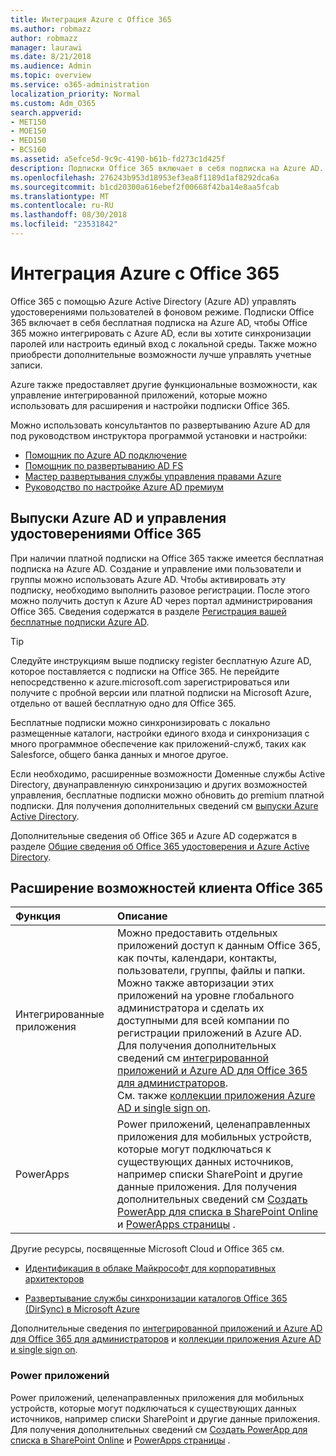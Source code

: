 ```yaml
---
title: Интеграция Azure с Office 365
ms.author: robmazz
author: robmazz
manager: laurawi
ms.date: 8/21/2018
ms.audience: Admin
ms.topic: overview
ms.service: o365-administration
localization_priority: Normal
ms.custom: Adm_O365
search.appverid:
- MET150
- MOE150
- MED150
- BCS160
ms.assetid: a5efce5d-9c9c-4190-b61b-fd273c1d425f
description: Подписки Office 365 включает в себя подписка на Azure AD. Интеграция Office 365 с Azure AD, если необходимо использовать синхронизацию паролей или единого входа с локальной среды.
ms.openlocfilehash: 276243b953d18953ef3ea8f1189d1af8292dca6a
ms.sourcegitcommit: b1cd20300a616ebef2f00668f42ba14e8aa5fcab
ms.translationtype: MT
ms.contentlocale: ru-RU
ms.lasthandoff: 08/30/2018
ms.locfileid: "23531842"
---
```

# <a name="azure-integration-with-office-365"></a>Интеграция Azure с Office 365

Office 365 с помощью Azure Active Directory (Azure AD) управлять удостоверениями пользователей в фоновом режиме. Подписки Office 365 включает в себя бесплатная подписка на Azure AD, чтобы Office 365 можно интегрировать с Azure AD, если вы хотите синхронизации паролей или настроить единый вход с локальной среды. Также можно приобрести дополнительные возможности лучше управлять учетные записи.
  
Azure также предоставляет другие функциональные возможности, как управление интегрированной приложений, которые можно использовать для расширения и настройки подписки Office 365.
  
Можно использовать консультантов по развертыванию Azure AD для под руководством инструктора программой установки и настройки:
 - [Помощник по Azure AD подключение](https://aka.ms/aadconnectpwsync)
 - [Помощник по развертыванию AD FS](https://aka.ms/adfsguidance)
 - [Мастер развертывания службы управления правами Azure](https://aka.ms/azuremsguidance)
 - [Руководство по настройке Azure AD премиум](https://aka.ms/aadpguidance)
  
## <a name="azure-ad-editions-and-office-365-identity-management"></a>Выпуски Azure AD и управления удостоверениями Office 365

При наличии платной подписки на Office 365 также имеется бесплатная подписка на Azure AD. Создание и управление ими пользователи и группы можно использовать Azure AD. Чтобы активировать эту подписку, необходимо выполнить разовое регистрации. После этого можно получить доступ к Azure AD через портал администрирования Office 365. Сведения содержатся в разделе [Регистрация вашей бесплатные подписки Azure AD](https://go.microsoft.com/fwlink/p/?LinkId=617127). 
  
> [!TIP]
> Следуйте инструкциям выше подписку register бесплатную Azure AD, которое поставляется с подписки на Office 365. Не перейдите непосредственно к azure.microsoft.com зарегистрироваться или получите с пробной версии или платной подписки на Microsoft Azure, отдельно от вашей бесплатную одно для Office 365. 
  
Бесплатные подписки можно синхронизировать с локально размещенные каталоги, настройки единого входа и синхронизация с много программное обеспечение как приложений-служб, таких как Salesforce, общего банка данных и многое другое.
  
Если необходимо, расширенные возможности Доменные службы Active Directory, двунаправленную синхронизацию и других возможностей управления, бесплатные подписки можно обновить до premium платной подписки. Для получения дополнительных сведений см [выпуски Azure Active Directory](https://docs.microsoft.com/azure/active-directory/fundamentals/active-directory-whatis).
  
Дополнительные сведения об Office 365 и Azure AD содержатся в разделе [Общие сведения об Office 365 удостоверения и Azure Active Directory](https://support.office.com/article/06a189e7-5ec6-4af2-94bf-a22ea225a7a9).
  
## <a name="extend-the-capabilities-of-your-office-365-tenant"></a>Расширение возможностей клиента Office 365

|**Функция**|**Описание**|
|:-----|:-----|
|Интегрированные приложения  <br/> |Можно предоставить отдельных приложений доступ к данным Office 365, как почты, календари, контакты, пользователи, группы, файлы и папки. Можно также авторизации этих приложений на уровне глобального администратора и сделать их доступными для всей компании по регистрации приложений в Azure AD. Для получения дополнительных сведений см [интегрированной приложений и Azure AD для Office 365 для администраторов](https://support.office.com/article/cb2250e3-451e-416f-bf4e-363549652c2a).<br/> См. также [коллекции приложения Azure AD и single sign on](https://go.microsoft.com/fwlink/p/?LinkId=698604).  <br/> |
|PowerApps  <br/> | Power приложений, целенаправленных приложения для мобильных устройств, которые могут подключаться к существующих данных источников, например списки SharePoint и другие данные приложения. Для получения дополнительных сведений см [Создать PowerApp для списка в SharePoint Online](https://support.office.com/article/9338b2d2-67ac-4b81-8e67-97da27e5e9ab) и [PowerApps страницы](https://powerapps.microsoft.com/) .<br/> |
   
Другие ресурсы, посвященные Microsoft Cloud и Office 365 см.
  
- [Идентификация в облаке Майкрософт для корпоративных архитекторов](https://go.microsoft.com/fwlink/p/?LinkId=828642)
    
- [Развертывание службы синхронизации каталогов Office 365 (DirSync) в Microsoft Azure](https://go.microsoft.com/fwlink/p/?LinkId=517887)
    

Дополнительные сведения по [интегрированной приложений и Azure AD для Office 365 для администраторов](integrated-apps-and-azure-ads.md) и [коллекции приложения Azure AD и single sign on](https://docs.microsoft.com/azure/active-directory/manage-apps/what-is-single-sign-on).

### <a name="power-apps"></a>Power приложений
Power приложений, целенаправленных приложения для мобильных устройств, которые могут подключаться к существующих данных источников, например списки SharePoint и другие данные приложения. Для получения дополнительных сведений см [Создать PowerApp для списка в SharePoint Online](https://support.office.com/article/9338b2d2-67ac-4b81-8e67-97da27e5e9ab) и [PowerApps страницы](https://powerapps.microsoft.com/) .